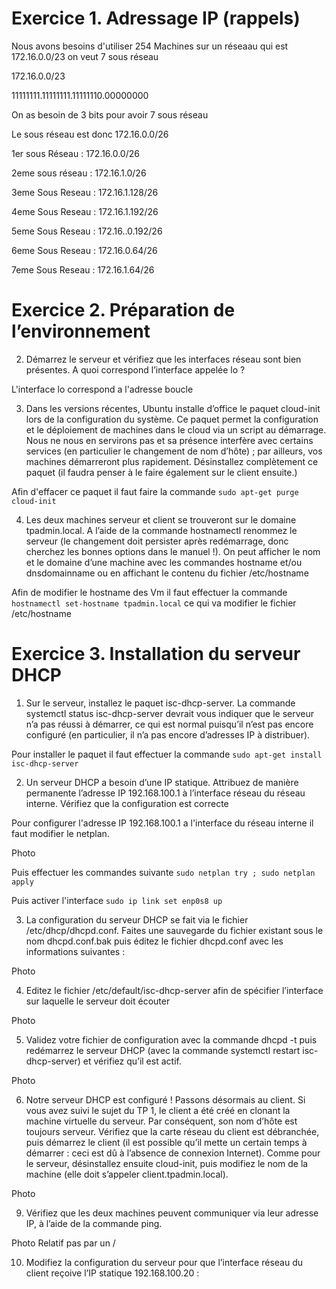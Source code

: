 # Exercice 1. Adressage IP (rappels)

Nous avons besoins d'utiliser 254 Machines sur un réseaau qui est 172.16.0.0/23 on veut 7 sous réseau 

172.16.0.0/23

11111111.11111111.11111110.00000000

On as besoin de 3 bits pour avoir 7 sous réseau 

Le sous réseau est donc 172.16.0.0/26

1er sous Réseau : 172.16.0.0/26

2eme sous réseau : 172.16.1.0/26

3eme Sous Reseau : 172.16.1.128/26

4eme Sous Reseau : 172.16.1.192/26

5eme Sous Reseau : 172.16..0.192/26

6eme Sous Reseau : 172.16.0.64/26

7eme Sous Reseau : 172.16.1.64/26 

# Exercice 2. Préparation de l’environnement

2. Démarrez le serveur et vérifiez que les interfaces réseau sont bien présentes. A quoi correspond l’interface
appelée lo ?

L'interface lo correspond a l'adresse boucle 

3.  Dans les versions récentes, Ubuntu installe d’office le paquet cloud-init lors de la configuration
du système. Ce paquet permet la configuration et le déploiement de machines dans le cloud via un
script au démarrage. Nous ne nous en servirons pas et sa présence interfère avec certains services (en
particulier le changement de nom d’hôte) ; par ailleurs, vos machines démarreront plus rapidement.
Désinstallez complètement ce paquet (il faudra penser à le faire également sur le client
ensuite.)

Afin d'effacer ce paquet il faut faire la commande ``` sudo apt-get purge cloud-init ```

4. Les deux machines serveur et client se trouveront sur le domaine tpadmin.local. A l’aide de la
commande hostnamectl renommez le serveur (le changement doit persister après redémarrage,
donc cherchez les bonnes options dans le manuel !). On peut afficher le nom et le domaine d’une
machine avec les commandes hostname et/ou dnsdomainname ou en affichant le contenu du fichier
/etc/hostname

Afin de modifier le hostname des Vm il faut effectuer la commande ``` hostnamectl set-hostname tpadmin.local ``` ce qui va modifier le fichier /etc/hostname

# Exercice 3. Installation du serveur DHCP

1. Sur le serveur, installez le paquet isc-dhcp-server. La commande systemctl status isc-dhcp-server
devrait vous indiquer que le serveur n’a pas réussi à démarrer, ce qui est normal puisqu’il n’est pas
encore configuré (en particulier, il n’a pas encore d’adresses IP à distribuer).

Pour installer le paquet il faut effectuer la commande ``` sudo apt-get install isc-dhcp-server ```

2. Un serveur DHCP a besoin d’une IP statique. Attribuez de manière permanente l’adresse IP 192.168.100.1
à l’interface réseau du réseau interne. Vérifiez que la configuration est correcte

Pour configurer l'adresse IP 192.168.100.1 a l'interface du réseau interne il faut modifier le netplan. 

Photo

Puis effectuer les commandes suivante ``` sudo netplan try ; sudo netplan apply ```

Puis activer l'interface ``` sudo ip link set enp0s8 up ```

3. La configuration du serveur DHCP se fait via le fichier /etc/dhcp/dhcpd.conf. Faites une sauvegarde
du fichier existant sous le nom dhcpd.conf.bak puis éditez le fichier dhcpd.conf avec les informations
suivantes :

Photo

4. Editez le fichier /etc/default/isc-dhcp-server afin de spécifier l’interface sur laquelle le serveur
doit écouter

Photo

5. Validez votre fichier de configuration avec la commande dhcpd -t puis redémarrez le serveur DHCP
(avec la commande systemctl restart isc-dhcp-server) et vérifiez qu’il est actif.

Photo

6. Notre serveur DHCP est configuré ! Passons désormais au client. Si vous avez suivi le sujet du TP 1,
le client a été créé en clonant la machine virtuelle du serveur. Par conséquent, son nom d’hôte est
toujours serveur. Vérifiez que la carte réseau du client est débranchée, puis démarrez le client (il
est possible qu’il mette un certain temps à démarrer : ceci est dû à l’absence de connexion Internet).
Comme pour le serveur, désinstallez ensuite cloud-init, puis modifiez le nom de la machine (elle doit
s’appeler client.tpadmin.local).

Photo

9. Vérifiez que les deux machines peuvent communiquer via leur adresse IP, à l’aide de la commande ping.

Photo 
Relatif pas par un / 

10. Modifiez la configuration du serveur pour que l’interface réseau du client reçoive l’IP statique 192.168.100.20 :

